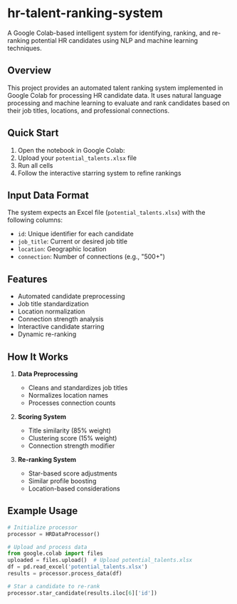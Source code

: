# hr-talent-ranking-system

A Google Colab-based intelligent system for identifying, ranking, and re-ranking potential HR candidates using NLP and machine learning techniques.

## Overview
This project provides an automated talent ranking system implemented in Google Colab for processing HR candidate data. It uses natural language processing and machine learning to evaluate and rank candidates based on their job titles, locations, and professional connections.

## Quick Start
1. Open the notebook in Google Colab:
2. Upload your `potential_talents.xlsx` file
3. Run all cells
4. Follow the interactive starring system to refine rankings

## Input Data Format
The system expects an Excel file (`potential_talents.xlsx`) with the following columns:
- `id`: Unique identifier for each candidate
- `job_title`: Current or desired job title
- `location`: Geographic location
- `connection`: Number of connections (e.g., "500+")

## Features
- Automated candidate preprocessing
- Job title standardization
- Location normalization
- Connection strength analysis
- Interactive candidate starring
- Dynamic re-ranking

## How It Works
1. **Data Preprocessing**
   - Cleans and standardizes job titles
   - Normalizes location names
   - Processes connection counts

2. **Scoring System**
   - Title similarity (85% weight)
   - Clustering score (15% weight)
   - Connection strength modifier

3. **Re-ranking System**
   - Star-based score adjustments
   - Similar profile boosting
   - Location-based considerations

## Example Usage
```python
# Initialize processor
processor = HRDataProcessor()

# Upload and process data
from google.colab import files
uploaded = files.upload()  # Upload potential_talents.xlsx
df = pd.read_excel('potential_talents.xlsx')
results = processor.process_data(df)

# Star a candidate to re-rank
processor.star_candidate(results.iloc[6]['id'])
